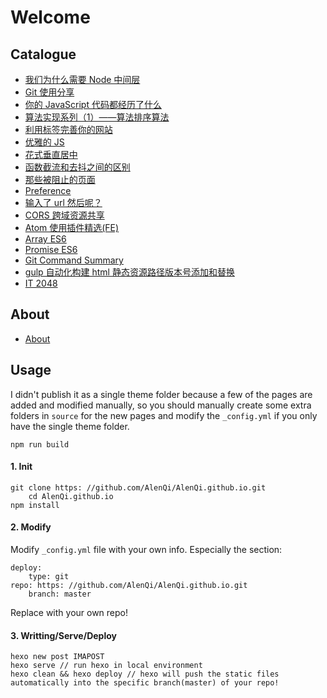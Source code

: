 # Welcome

## Catalogue

- [我们为什么需要 Node 中间层](http://www.alenqi.site/2018/11/16/node-interlayer/)
- [Git 使用分享](http://www.alenqi.site/2018/09/27/git-flow/)
- [你的 JavaScript 代码都经历了什么](http://www.alenqi.site/2018/08/19/code-course/)
- [算法实现系列（1）——算法排序算法](http://www.alenqi.site/2018/03/11/sort-algorithm/)
- [利用标签完善你的网站](http://www.alenqi.site/2018/03/04/complete-tags/)
- [优雅的 JS](http://www.alenqi.site/2017/10/30/graceful-js/)
- [花式垂直居中](http://www.alenqi.site/2017/10/29/vertical-center/)
- [函数截流和去抖之间的区别](http://www.alenqi.site/2017/10/06/throttling-debouncing/)
- [那些被阻止的页面](http://www.alenqi.site/2017/10/05/the-blocked-page/)
- [Preference](http://www.alenqi.site/2017/07/11/preference/)
- [输入了 url 然后呢？ ](http://www.alenqi.site/2017/05/25/page-load/)
- [CORS 跨域资源共享](http://www.alenqi.site/2017/03/29/cors/)
- [Atom 使用插件精选(FE)](http://www.alenqi.site/2017/03/11/atom-edit/)
- [Array ES6](http://www.alenqi.site/2017/02/22/array-es6/)
- [Promise ES6](http://www.alenqi.site/2017/01/17/promise-es6/)
- [Git Command Summary](http://www.alenqi.site/2016/06/13/git-command/)
- [gulp 自动化构建 html 静态资源路径版本号添加和替换](http://www.alenqi.site/2016/03/11/gulp-versions/)
- [IT 2048](http://www.alenqi.site/2016/02/04/IT2048/)

## About

- [About](http://www.alenqi.site/about/)

## Usage

I didn't publish it as a single theme folder because a few of the pages are added and modified manually, so you should manually create some extra folders in `source` for the new pages and modify the `_config.yml` if you only have the single theme folder.

```
npm run build
```

#### 1. Init

```
git clone https: //github.com/AlenQi/AlenQi.github.io.git
    cd AlenQi.github.io
npm install
```

#### 2. Modify

Modify `_config.yml` file with your own info.
Especially the section:

```
deploy:
    type: git
repo: https: //github.com/AlenQi/AlenQi.github.io.git
    branch: master
```

Replace with your own repo!

#### 3. Writting/Serve/Deploy

```
hexo new post IMAPOST
hexo serve // run hexo in local environment
hexo clean && hexo deploy // hexo will push the static files automatically into the specific branch(master) of your repo!
```

